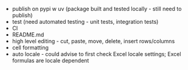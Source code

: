 - publish on pypi w uv (package built and tested locally - still need to publish)
- test (need automated testing - unit tests, integration tests)
- CI
- README.md
- high level editing - cut, paste, move, delete, insert rows/columns
- cell formatting
- auto locale - could advise to first check Excel locale settings; Excel formulas are locale dependent
